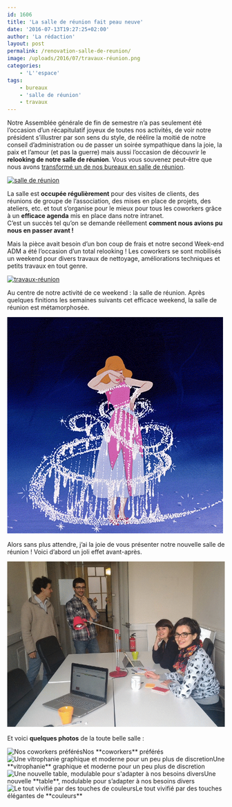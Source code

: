 ```yaml
---
id: 1606
title: 'La salle de réunion fait peau neuve'
date: '2016-07-13T19:27:25+02:00'
author: 'La rédaction'
layout: post
permalink: /renovation-salle-de-reunion/
image: /uploads/2016/07/travaux-réunion.png
categories:
    - 'L''espace'
tags:
    - bureaux
    - 'salle de réunion'
    - travaux
---
```


Notre Assemblée générale de fin de semestre n’a pas seulement été l’occasion d’un récapitulatif joyeux de toutes nos activités, de voir notre président s’illustrer par son sens du style, de réélire la moitié de notre conseil d’administration ou de passer un soirée sympathique dans la joie, la paix et l’amour (et pas la guerre) mais aussi l’occasion de découvrir le **relooking de notre salle de réunion**. Vous vous souvenez peut-être que nous avons [transformé un de nos bureaux en salle de réunion](/2015/10/une-salle-de-reunion-pour-mieux-collaborer/).

[![salle de réunion](/uploads/2015/10/P_20151020_141639-300x168.jpg)](/uploads/2015/10/P_20151020_141639.jpg)

La salle est **occupée régulièrement** pour des visites de clients, des réunions de groupe de l’association, des mises en place de projets, des ateliers, etc. et tout s’organise pour le mieux pour tous les coworkers grâce à un **efficace agenda** mis en place dans notre intranet.  
C’est un succès tel qu’on se demande réellement **comment nous avions pu nous en passer avant !**

Mais la pièce avait besoin d’un bon coup de frais et notre second Week-end ADM a été l’occasion d’un total relooking ! Les coworkers se sont mobilisés un weekend pour divers travaux de nettoyage, améliorations techniques et petits travaux en tout genre.

[![travaux-réunion](/uploads/2016/07/travaux-réunion.png)](/uploads/2016/07/travaux-réunion.png)

Au centre de notre activité de ce weekend : la salle de réunion. Après quelques finitions les semaines suivants cet efficace weekend, la salle de réunion est métamorphosée.

[![cinderella transformation](/uploads/2016/07/cinderella-transformation.gif)](/uploads/2016/07/cinderella-transformation.gif)

Alors sans plus attendre, j’ai la joie de vous présenter notre nouvelle salle de réunion ! Voici d’abord un joli effet avant-après.

[![gif-reunion](/uploads/2016/07/gif-reunion.gif)](/uploads/2016/07/gif-reunion.gif)

Et voici **quelques photos** de la toute belle salle :

<div class="wp-caption aligncenter" id="attachment_1611" style="width: 510px"><img src="/uploads/2016/07/20160704_160520-1024x576.jpg" alt="Nos coworkers préférés">Nos **coworkers** préférés

</div><div class="wp-caption aligncenter" id="attachment_1610" style="width: 510px"><img src="/uploads/2016/07/20160704_160433-1024x576.jpg" alt="Une vitrophanie graphique et moderne pour un peu plus de discretion">Une **vitrophanie** graphique et moderne pour un peu plus de discretion

</div><div class="wp-caption aligncenter" id="attachment_1609" style="width: 510px"><img src="/uploads/2016/07/20160704_160322-1024x576.jpg" alt="Une nouvelle table, modulable pour s'adapter à nos besoins divers">Une nouvelle **table**, modulable pour s’adapter à nos besoins divers

</div><div class="wp-caption aligncenter" id="attachment_1612" style="width: 510px"><img src="/uploads/2016/07/20160704_160542-1024x576.jpg" alt="Le tout vivifié par des touches de couleurs">Le tout vivifié par des touches élégantes de **couleurs**

</div>